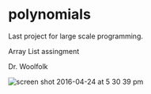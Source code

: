 # polynomials

Last project for large scale programming.

Array List assingment

Dr. Woolfolk


![screen shot 2016-04-24 at 5 30 39 pm](https://cloud.githubusercontent.com/assets/5883019/14770580/f2513dea-0a42-11e6-89a3-6af0dbe9f0af.png)
